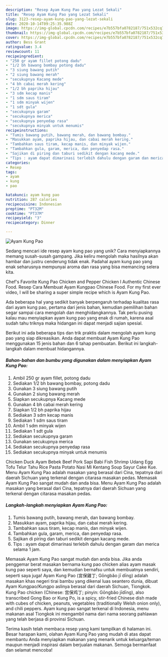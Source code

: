 ```yaml
---
description: "Resep Ayam Kung Pao yang Lezat Sekali"
title: "Resep Ayam Kung Pao yang Lezat Sekali"
slug: 3123-resep-ayam-kung-pao-yang-lezat-sekali
date: 2020-10-14T09:25:35.988Z
image: https://img-global.cpcdn.com/recipes/e7b557bfa0782187/751x532cq70/ayam-kung-pao-foto-resep-utama.jpg
thumbnail: https://img-global.cpcdn.com/recipes/e7b557bfa0782187/751x532cq70/ayam-kung-pao-foto-resep-utama.jpg
cover: https://img-global.cpcdn.com/recipes/e7b557bfa0782187/751x532cq70/ayam-kung-pao-foto-resep-utama.jpg
author: Bess Grant
ratingvalue: 3.4
reviewcount: 11
recipeingredient:
- "250 gr ayam fillet potong dadu"
- "1/2 bh bawang bombay potong dadu"
- "3 siung bawang putih"
- "2 siung bawang merah"
- "secukupnya Kacang mede"
- "4 bh cabai merah kering"
- "1/2 bh paprika hijau"
- "3 sdm kecap manis"
- "1 sdm saus tiram"
- "1 sdm minyak wijen"
- "1 sdt gula"
- "secukupnya garam"
- "secukupnya merica"
- "secukupnya penyedap rasa"
- "secukupnya minyak untuk menumis"
recipeinstructions:
- "Tumis bawang putih, bawang merah, dan bawang bombay."
- "Masukkan ayam, paprika hijau, dan cabai merah kering."
- "Tambahkan saus tiram, kecap manis, dan minyak wijen."
- "Tambahkan gula, garam, merica, dan penyedap rasa."
- "Sajikan di piring dan taburi sedikit dengan kacang mede."
- "Tips : ayam dapat dimarinasi terlebih dahulu dengan garam dan merica selama 1 jam."
categories:
- Resep
tags:
- ayam
- kung
- pao

katakunci: ayam kung pao 
nutrition: 287 calories
recipecuisine: Indonesian
preptime: "PT32M"
cooktime: "PT37M"
recipeyield: "3"
recipecategory: Dinner

---
```



![Ayam Kung Pao](https://img-global.cpcdn.com/recipes/e7b557bfa0782187/751x532cq70/ayam-kung-pao-foto-resep-utama.jpg)

Sedang mencari ide resep ayam kung pao yang unik? Cara menyiapkannya memang susah-susah gampang. Jika keliru mengolah maka hasilnya akan hambar dan justru cenderung tidak enak. Padahal ayam kung pao yang enak seharusnya mempunyai aroma dan rasa yang bisa memancing selera kita.

Chef&#39;s Favorite Kung Pao Chicken and Pepper Chicken l Authentic Chinese Food. Resep Cara Membuat Ayam Kungpao Chinese Food. For my first ever video, I will be sharing a super simple recipe which is Ayam Kung Pao.

Ada beberapa hal yang sedikit banyak berpengaruh terhadap kualitas rasa dari ayam kung pao, pertama dari jenis bahan, kemudian pemilihan bahan segar sampai cara mengolah dan menghidangkannya. Tak perlu pusing kalau mau menyiapkan ayam kung pao yang enak di rumah, karena asal sudah tahu triknya maka hidangan ini dapat menjadi sajian spesial.


Berikut ini ada beberapa tips dan trik praktis dalam mengolah ayam kung pao yang siap dikreasikan. Anda dapat membuat Ayam Kung Pao menggunakan 15 jenis bahan dan 6 tahap pembuatan. Berikut ini langkah-langkah dalam membuat hidangannya.

<!--inarticleads1-->

##### Bahan-bahan dan bumbu yang digunakan dalam menyiapkan Ayam Kung Pao:

1. Ambil 250 gr ayam fillet, potong dadu
1. Sediakan 1/2 bh bawang bombay, potong dadu
1. Gunakan 3 siung bawang putih
1. Gunakan 2 siung bawang merah
1. Siapkan secukupnya Kacang mede
1. Gunakan 4 bh cabai merah kering
1. Siapkan 1/2 bh paprika hijau
1. Sediakan 3 sdm kecap manis
1. Sediakan 1 sdm saus tiram
1. Ambil 1 sdm minyak wijen
1. Sediakan 1 sdt gula
1. Sediakan secukupnya garam
1. Gunakan secukupnya merica
1. Sediakan secukupnya penyedap rasa
1. Sediakan secukupnya minyak untuk menumis


Chicken Duck Ayam Bebek Beef Pork Sapi Babi Fish Shrimp Udang Egg Tofu Telur Tahu Rice Pasta Potato Nasi Mi Kentang Soup Sayur Cake Kue. Menu Ayam Kung Pao adalah masakan yang berasal dari Cina, tepatnya dari daerah Sichuan yang terkenal dengan citarasa masakan pedas. Memasak Ayam Kung Pao sangat mudah dan anda bisa. Menu Ayam Kung Pao adalah masakan yang berasal dari Cina, tepatnya dari daerah Sichuan yang terkenal dengan citarasa masakan pedas. 

<!--inarticleads2-->

##### Langkah-langkah menyiapkan Ayam Kung Pao:

1. Tumis bawang putih, bawang merah, dan bawang bombay.
1. Masukkan ayam, paprika hijau, dan cabai merah kering.
1. Tambahkan saus tiram, kecap manis, dan minyak wijen.
1. Tambahkan gula, garam, merica, dan penyedap rasa.
1. Sajikan di piring dan taburi sedikit dengan kacang mede.
1. Tips : ayam dapat dimarinasi terlebih dahulu dengan garam dan merica selama 1 jam.


Memasak Ayam Kung Pao sangat mudah dan anda bisa. Jika anda penggemar berat masakan bernama kung pao chicken alias ayam masak kung pao seperti saya, dan kemudian bernafsu untuk membuatnya sendiri, seperti saya juga! Ayam Kung Pao (宮保雞丁; Gōngbǎo jī dīng) adalah masakan khas negeri tirai bambu yang dikenal luas seantero dunia, dibuat Ayam Kungpao/Kungpo aslinya berasal dari daerah Sichuan, Tiongkok. Kung Pao chicken (Chinese: 宫保鸡丁; pinyin: Gōngbǎo jīdīng), also transcribed Gong Bao or Kung Po, is a spicy, stir-fried Chinese dish made with cubes of chicken, peanuts, vegetables (traditionally Welsh onion only), and chili peppers. Ayam kung pao sangat terkenal di Indonesia, menu makanan asal Tiongkok ini mengambil nama dari nama seorang pahlawan yang telah berjasa di provinsi Sichuan. 

Terima kasih telah membaca resep yang kami tampilkan di halaman ini. Besar harapan kami, olahan Ayam Kung Pao yang mudah di atas dapat membantu Anda menyiapkan makanan yang menarik untuk keluarga/teman maupun menjadi inspirasi dalam berjualan makanan. Semoga bermanfaat dan selamat mencoba!

